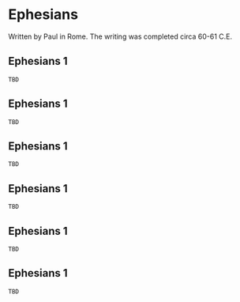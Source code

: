 # Ephesians

Written by Paul in Rome. The writing was completed circa 60-61 C.E.

## Ephesians 1

```
TBD
```


## Ephesians 1

```
TBD
```


## Ephesians 1

```
TBD
```


## Ephesians 1

```
TBD
```


## Ephesians 1

```
TBD
```


## Ephesians 1

```
TBD
```


